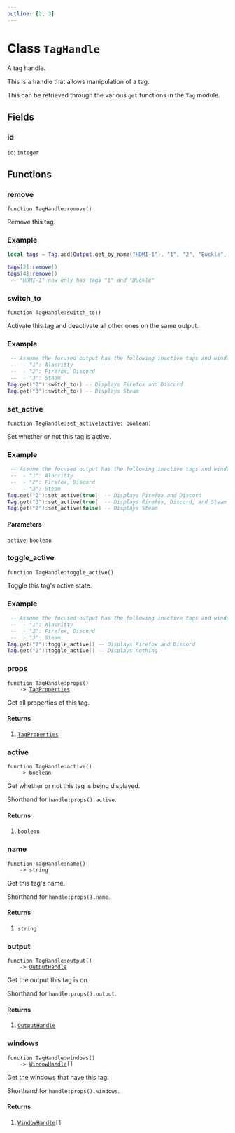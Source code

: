 ```yaml
---
outline: [2, 3]
---
```


# Class `TagHandle`


A tag handle.

This is a handle that allows manipulation of a tag.

This can be retrieved through the various `get` functions in the `Tag` module.

## Fields

### id

`id`: <code>integer</code>




## Functions

### <Badge type="method" text="method" /> remove

<div class="language-lua"><pre><code>function TagHandle:remove()</code></pre></div>

Remove this tag.

### Example
```lua
local tags = Tag.add(Output.get_by_name("HDMI-1"), "1", "2", "Buckle", "Shoe")

tags[2]:remove()
tags[4]:remove()
 -- "HDMI-1" now only has tags "1" and "Buckle"
```






### <Badge type="method" text="method" /> switch_to

<div class="language-lua"><pre><code>function TagHandle:switch_to()</code></pre></div>

Activate this tag and deactivate all other ones on the same output.

### Example
```lua
 -- Assume the focused output has the following inactive tags and windows:
 --  - "1": Alacritty
 --  - "2": Firefox, Discord
 --  - "3": Steam
Tag.get("2"):switch_to() -- Displays Firefox and Discord
Tag.get("3"):switch_to() -- Displays Steam
```






### <Badge type="method" text="method" /> set_active

<div class="language-lua"><pre><code>function TagHandle:set_active(active: boolean)</code></pre></div>

Set whether or not this tag is active.

### Example
```lua
 -- Assume the focused output has the following inactive tags and windows:
 --  - "1": Alacritty
 --  - "2": Firefox, Discord
 --  - "3": Steam
Tag.get("2"):set_active(true)  -- Displays Firefox and Discord
Tag.get("3"):set_active(true)  -- Displays Firefox, Discord, and Steam
Tag.get("2"):set_active(false) -- Displays Steam
```


#### Parameters

`active`: <code>boolean</code>






### <Badge type="method" text="method" /> toggle_active

<div class="language-lua"><pre><code>function TagHandle:toggle_active()</code></pre></div>

Toggle this tag's active state.

### Example
```lua
 -- Assume the focused output has the following inactive tags and windows:
 --  - "1": Alacritty
 --  - "2": Firefox, Discord
 --  - "3": Steam
Tag.get("2"):toggle_active() -- Displays Firefox and Discord
Tag.get("2"):toggle_active() -- Displays nothing
```






### <Badge type="method" text="method" /> props

<div class="language-lua"><pre><code>function TagHandle:props()
    -> <a href="/classes/TagProperties">TagProperties</a></code></pre></div>

Get all properties of this tag.




#### Returns

1. <code><a href="/classes/TagProperties">TagProperties</a></code>




### <Badge type="method" text="method" /> active

<div class="language-lua"><pre><code>function TagHandle:active()
    -> boolean</code></pre></div>

Get whether or not this tag is being displayed.

Shorthand for `handle:props().active`.




#### Returns

1. <code>boolean</code>




### <Badge type="method" text="method" /> name

<div class="language-lua"><pre><code>function TagHandle:name()
    -> string</code></pre></div>

Get this tag's name.

Shorthand for `handle:props().name`.




#### Returns

1. <code>string</code>




### <Badge type="method" text="method" /> output

<div class="language-lua"><pre><code>function TagHandle:output()
    -> <a href="/classes/OutputHandle">OutputHandle</a></code></pre></div>

Get the output this tag is on.

Shorthand for `handle:props().output`.




#### Returns

1. <code><a href="/classes/OutputHandle">OutputHandle</a></code>




### <Badge type="method" text="method" /> windows

<div class="language-lua"><pre><code>function TagHandle:windows()
    -> <a href="/classes/WindowHandle">WindowHandle</a>[]</code></pre></div>

Get the windows that have this tag.

Shorthand for `handle:props().windows`.




#### Returns

1. <code><a href="/classes/WindowHandle">WindowHandle</a>[]</code>




